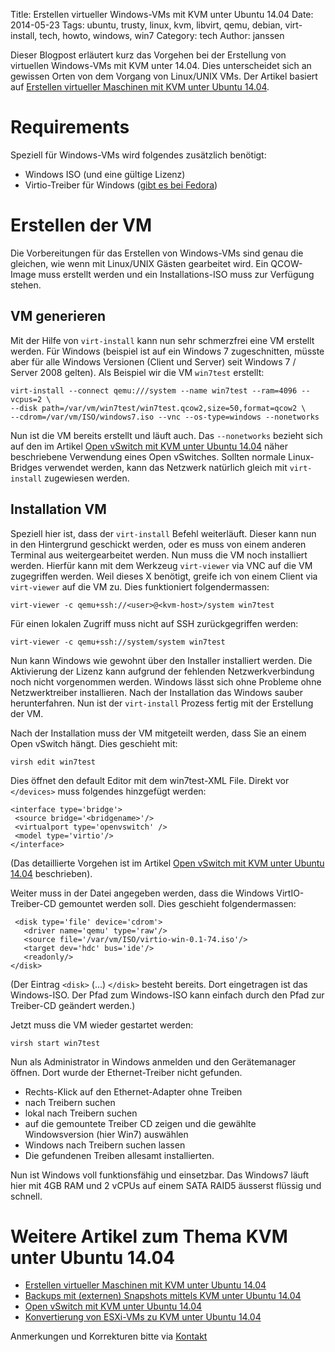 Title: Erstellen virtueller Windows-VMs mit KVM unter Ubuntu 14.04
Date: 2014-05-23
Tags: ubuntu, trusty, linux, kvm, libvirt, qemu, debian, virt-install, tech, howto, windows, win7
Category: tech
Author: janssen

Dieser Blogpost erläutert kurz das Vorgehen bei der Erstellung von virtuellen Windows-VMs mit KVM unter 14.04. Dies unterscheidet sich an gewissen Orten von dem Vorgang von Linux/UNIX VMs. Der Artikel basiert auf [Erstellen virtueller Maschinen mit KVM unter Ubuntu 14.04](http://aurka.com/erstellen-virtueller-maschinen-mit-kvm-unter-ubuntu-1404.html).

# Requirements
Speziell für Windows-VMs wird folgendes zusätzlich benötigt:

* Windows <Version> ISO (und eine gültige Lizenz)
* Virtio-Treiber für Windows ([gibt es bei Fedora](https://alt.fedoraproject.org/pub/alt/virtio-win/latest/images/))

# Erstellen der VM
Die Vorbereitungen für das Erstellen von Windows-VMs sind genau die gleichen, wie wenn mit Linux/UNIX Gästen gearbeitet wird. Ein QCOW-Image muss erstellt werden und ein Installations-ISO muss zur Verfügung stehen.

## VM generieren
Mit der Hilfe von `virt-install` kann nun sehr schmerzfrei eine VM erstellt werden. Für Windows (beispiel ist auf ein Windows 7 zugeschnitten, müsste aber für alle Windows Versionen (Client und Server) seit Windows 7 / Server 2008 gelten). Als Beispiel wir die VM `win7test` erstellt:

	virt-install --connect qemu:///system --name win7test --ram=4096 --vcpus=2 \
	--disk path=/var/vm/win7test/win7test.qcow2,size=50,format=qcow2 \
	--cdrom=/var/vm/ISO/windows7.iso --vnc --os-type=windows --nonetworks

Nun ist die VM bereits erstellt und läuft auch. Das `--nonetworks` bezieht sich auf den im Artikel [Open vSwitch mit KVM unter Ubuntu 14.04](http://aurka.com/open-vswitch-mit-kvm-unter-ubuntu-1404.html) näher beschriebene Verwendung eines Open vSwitches. Sollten normale Linux-Bridges verwendet werden, kann das Netzwerk natürlich gleich mit `virt-install` zugewiesen werden.

## Installation VM
Speziell hier ist, dass der `virt-install` Befehl weiterläuft. Dieser kann nun in den Hintergrund geschickt werden, oder es muss von einem anderen Terminal aus weitergearbeitet werden.
Nun muss die VM noch installiert werden. Hierfür kann mit dem Werkzeug `virt-viewer` via VNC auf die VM zugegriffen werden. Weil dieses X benötigt, greife ich von einem Client via `virt-viewer` auf die VM zu. Dies funktioniert folgendermassen:

	virt-viewer -c qemu+ssh://<user>@<kvm-host>/system win7test

Für einen lokalen Zugriff muss nicht auf SSH zurückgegriffen werden:

	virt-viewer -c qemu+ssh://system/system win7test

Nun kann Windows wie gewohnt über den Installer installiert werden. Die Aktivierung der Lizenz kann aufgrund der fehlenden Netzwerkverbindung noch nicht vorgenommen werden. Windows lässt sich ohne Probleme ohne Netzwerktreiber installieren. Nach der Installation das Windows sauber herunterfahren. Nun ist der `virt-install` Prozess fertig mit der Erstellung der VM.

Nach der Installation muss der VM mitgeteilt werden, dass Sie an einem Open vSwitch hängt. Dies geschieht mit:

	virsh edit win7test

Dies öffnet den default Editor mit dem win7test-XML File. Direkt vor `</devices>` muss folgendes hinzgefügt werden:

	<interface type='bridge'>
	 <source bridge='<bridgename>'/>
	 <virtualport type='openvswitch' />
	 <model type='virtio'/>
	</interface>

(Das detaillierte Vorgehen ist im Artikel [Open vSwitch mit KVM unter Ubuntu 14.04](http://aurka.com/open-vswitch-mit-kvm-unter-ubuntu-1404.html) beschrieben).

Weiter muss in der Datei angegeben werden, dass die Windows VirtIO-Treiber-CD gemountet werden soll. Dies geschieht folgendermassen:

	 <disk type='file' device='cdrom'>
	   <driver name='qemu' type='raw'/>
	   <source file='/var/vm/ISO/virtio-win-0.1-74.iso'/>
	   <target dev='hdc' bus='ide'/>
	   <readonly/>
	</disk>

(Der Eintrag `<disk>` (...) `</disk>` besteht bereits. Dort eingetragen ist das Windows-ISO. Der Pfad zum Windows-ISO kann einfach durch den Pfad zur Treiber-CD geändert werden.)

Jetzt muss die VM wieder gestartet werden:

	virsh start win7test

Nun als Administrator in Windows anmelden und den Gerätemanager öffnen. Dort wurde der Ethernet-Treiber nicht gefunden.

* Rechts-Klick auf den Ethernet-Adapter ohne Treiben
* nach Treibern suchen
* lokal nach Treibern suchen
* auf die gemountete Treiber CD zeigen und die gewählte Windowsversion (hier Win7) auswählen
* Windows nach Treibern suchen lassen
* Die gefundenen Treiben allesamt installierten.

Nun ist Windows voll funktionsfähig und einsetzbar. Das Windows7 läuft hier mit 4GB RAM und 2 vCPUs auf einem SATA RAID5 äusserst flüssig und schnell.


# Weitere Artikel zum Thema KVM unter Ubuntu 14.04

* [Erstellen virtueller Maschinen mit KVM unter Ubuntu 14.04](http://aurka.com/erstellen-virtueller-maschinen-mit-kvm-unter-ubuntu-1404.html)
* [Backups mit (externen) Snapshots mittels KVM unter Ubuntu 14.04](http://aurka.com/backups-mit-externen-snapshots-mittels-kvm-unter-ubuntu-1404.html)
* [Open vSwitch mit KVM unter Ubuntu 14.04](http://aurka.com/open-vswitch-mit-kvm-unter-ubuntu-1404.html)
* [Konvertierung von ESXi-VMs zu KVM unter Ubuntu 14.04](2014-06-6_kvm_convert_from_esxi.html)

Anmerkungen und Korrekturen bitte via [Kontakt](http://aurka.com/pages/about.html)
